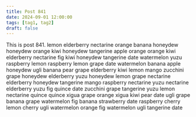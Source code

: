 ```yaml
---
title: Post 841
date: 2024-09-01 12:00:00
tags: [tag1, tag2]
draft: false
---
```

This is post 841.
lemon
elderberry
nectarine
orange
banana
honeydew
honeydew
orange
kiwi
honeydew
tangerine
apple
orange
orange
kiwi
elderberry
nectarine
fig
kiwi
honeydew
tangerine
date
watermelon
yuzu
raspberry
lemon
raspberry
lemon
grape
date
watermelon
banana
apple
honeydew
ugli
banana
pear
grape
elderberry
kiwi
lemon
mango
zucchini
grape
honeydew
elderberry
yuzu
honeydew
lemon
grape
nectarine
elderberry
honeydew
tangerine
mango
raspberry
nectarine
yuzu
nectarine
elderberry
yuzu
fig
quince
date
zucchini
grape
tangerine
yuzu
lemon
nectarine
quince
quince
xigua
grape
orange
xigua
kiwi
pear
date
ugli
grape
banana
grape
watermelon
fig
banana
strawberry
date
raspberry
cherry
lemon
cherry
ugli
watermelon
orange
fig
watermelon
ugli
tangerine
date
